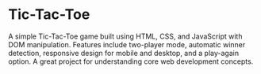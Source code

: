 # Tic-Tac-Toe
A simple Tic-Tac-Toe game built using HTML, CSS, and JavaScript with DOM manipulation. Features include two-player mode, automatic winner detection, responsive design for mobile and desktop, and a play-again option. A great project for understanding core web development concepts.
